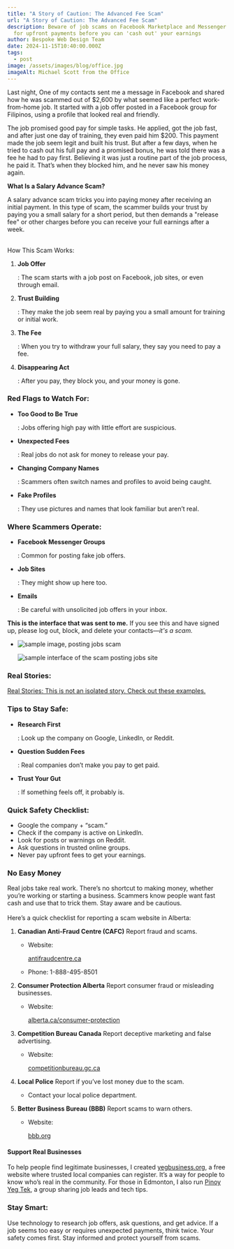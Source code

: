 ```yaml
---
title: "A Story of Caution: The Advanced Fee Scam"
url: "A Story of Caution: The Advanced Fee Scam"
description: Beware of job scams on Facebook Marketplace and Messenger that ask
  for upfront payments before you can 'cash out' your earnings
author: Bespoke Web Design Team
date: 2024-11-15T10:40:00.000Z
tags:
  - post
image: /assets/images/blog/office.jpg
imageAlt: Michael Scott from the Office
---
```

Last night, One of my contacts sent me a message in Facebook and shared how he was scammed out of $2,600 by what seemed like a perfect work-from-home job. It started with a job offer posted in a Facebook group for Filipinos, using a profile that looked real and friendly.

The job promised good pay for simple tasks. He applied, got the job fast, and after just one day of training, they even paid him $200. This payment made the job seem legit and built his trust. But after a few days, when he tried to cash out his full pay and a promised bonus, he was told there was a fee he had to pay first. Believing it was just a routine part of the job process, he paid it. That’s when they blocked him, and he never saw his money again.

**What Is a Salary Advance Scam?**

A salary advance scam tricks you into paying money after receiving an initial payment. In this type of scam, the scammer builds your trust by paying you a small salary for a short period, but then demands a "release fee" or other charges before you can receive your full earnings after a week.

\
How This Scam Works:

1. **Job Offer**

   : The scam starts with a job post on Facebook, job sites, or even through email.
2. **Trust Building**

   : They make the job seem real by paying you a small amount for training or initial work.
3. **The Fee**

   : When you try to withdraw your full salary, they say you need to pay a fee.
4. **Disappearing Act**

   : After you pay, they block you, and your money is gone.

### Red Flags to Watch For:

* **Too Good to Be True**

  : Jobs offering high pay with little effort are suspicious.
* **Unexpected Fees**

  : Real jobs do not ask for money to release your pay.
* **Changing Company Names**

  : Scammers often switch names and profiles to avoid being caught.
* **Fake Profiles**

  : They use pictures and names that look familiar but aren’t real.

### **Where Scammers Operate:**

* **Facebook Messenger Groups**

  : Common for posting fake job offers.
* **Job Sites**

  : They might show up here too.
* **Emails**

  : Be careful with unsolicited job offers in your inbox.

**This is the interface that was sent to me.** If you see this and have signed up, please log out, block, and delete your contacts—*it's a scam.*

* ![sample image, posting jobs scam](/assets/images/blog/scam.jpg "WFH Job where you get tasks to post links? if you see this interface, It's a scam!")

  ![sample interface of the scam posting jobs site](/assets/images/blog/f030a1c0-63b5-4113-a6dd-914e471f2802.jpeg "You will get paid training, and when it's pay out, you will also pay. It's definitely a scam, so be wary.")

### Real Stories:

<a href="https://www.reddit.com/r/VancouverJobs/comments/zb3fmd/has_anyone_heard_of_elevate_marketing/" target="_blank">Real Stories: This is not an isolated story. Check out these examples.</a>

### Tips to Stay Safe:

* **Research First**

  : Look up the company on Google, LinkedIn, or Reddit.
* **Question Sudden Fees**

  : Real companies don’t make you pay to get paid.
* **Trust Your Gut**

  : If something feels off, it probably is.

### Quick Safety Checklist:

* Google the company + “scam.”
* Check if the company is active on LinkedIn.
* Look for posts or warnings on Reddit.
* Ask questions in trusted online groups.
* Never pay upfront fees to get your earnings.

### No Easy Money

Real jobs take real work. There’s no shortcut to making money, whether you’re working or starting a business. Scammers know people want fast cash and use that to trick them. Stay aware and be cautious.\
\
Here’s a quick checklist for reporting a scam website in Alberta:

1. **Canadian Anti-Fraud Centre (CAFC)**
   Report fraud and scams.

   * Website: 

     [antifraudcentre.ca](<>)
   * Phone: 1-888-495-8501
2. **Consumer Protection Alberta**
   Report consumer fraud or misleading businesses.

   * Website: 

     [alberta.ca/consumer-protection](<>)
3. **Competition Bureau Canada**
   Report deceptive marketing and false advertising.

   * Website: 

     [competitionbureau.gc.ca](<>)
4. **Local Police**
   Report if you’ve lost money due to the scam.

   * Contact your local police department.
5. **Better Business Bureau (BBB)**
   Report scams to warn others.

   * Website: 

     [bbb.org](https://www.bbb.org/)

#### **Support Real Businesses**

To help people find legitimate businesses, I created <a href="https://yegbusiness.org" target="_blank">yegbusiness.org</a>, a free website where trusted local companies can register. It’s a way for people to know who’s real in the community. For those in Edmonton, I also run <a href="https://www.facebook.com/groups/pinoyyegtek" target="_blank">Pinoy Yeg Tek</a>, a group sharing job leads and tech tips.

### Stay Smart:

Use technology to research job offers, ask questions, and get advice. If a job seems too easy or requires unexpected payments, think twice. Your safety comes first. Stay informed and protect yourself from scams.
